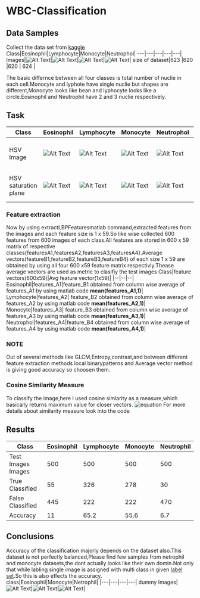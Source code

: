 # WBC-Classification
## Data Samples
Collect the data set from [kaggle](https://www.kaggle.com/paultimothymooney/blood-cells)
Class|Eosinophil|Lymphocyte|Monocyte|Neutrophol|
---|---|---|---|---|
Images|![Alt Text](https://github.com/SaiPavan-Tadem/WBC-Classification/blob/main/Image%20Samples/Eosinophil%20(1).jpg)|![Alt Text](https://github.com/SaiPavan-Tadem/WBC-Classification/blob/main/Image%20Samples/Lymphocyte%20(1).jpg)|![Alt Text](https://github.com/SaiPavan-Tadem/WBC-Classification/blob/main/Image%20Samples/Monocyte%20(1).jpg)|![Alt Text](https://github.com/SaiPavan-Tadem/WBC-Classification/blob/main/Image%20Samples/Neutrophil%20(1).jpg)|
 size of dataset|623 |620 |620 | 624 |

The basic differnce between all four classes is total number of nuclie in each cell.Monocyte and lyphote have single nuclie but shapes are different,Monocyte looks like bean
and lyphocyte looks like a circle.Eosinophil and Neutrophil have 2 and 3 nuclie respectively.
<br>
## Task
Class|Eosinophil|Lymphocyte|Monocyte|Neutrophol|Task
|---|---|---|---|---|---|
HSV Image|![Alt Text](https://github.com/SaiPavan-Tadem/WBC-Classification/blob/main/HSV%20Images/E-HSV.jpg)|![Alt Text](https://github.com/SaiPavan-Tadem/WBC-Classification/blob/main/HSV%20Images/L-HSV.jpg)|![Alt Text](https://github.com/SaiPavan-Tadem/WBC-Classification/blob/main/HSV%20Images/M-HSV.jpg)|![Alt Text](https://github.com/SaiPavan-Tadem/WBC-Classification/blob/main/HSV%20Images/N-HSV.jpg)|This image is obtained by Ihsv=rgb2hsv(Img) command|
HSV saturation plane|![Alt Text](https://github.com/SaiPavan-Tadem/WBC-Classification/blob/main/HSV%20Images/HSV-2-E.jpg)|![Alt Text](https://github.com/SaiPavan-Tadem/WBC-Classification/blob/main/HSV%20Images/HSV-2-L.jpg) |![Alt Text](https://github.com/SaiPavan-Tadem/WBC-Classification/blob/main/HSV%20Images/HSV-2-M.jpg)|![Alt Text](https://github.com/SaiPavan-Tadem/WBC-Classification/blob/main/HSV%20Images/HSV-2-N.jpg)|It is a saturation plane(2nd plane of hsv) obtained by Ihsv(:,:,2)

### Feature extraction
Now by using extractLBPFeaturesmatlab command,extracted features from the images and each feature size is 1 x 59.So like wise collected 600 features from 600 images of each class.All features are stored in 600 x 59 matrix of respective classes{featuresA1,featuresA2,featuresA3,featuresA4}.Average vectors(featureB1,featureB2,featureB3,featureB4} of each size 1 x 59 are obtained by using all four 600 x59 feature matrix respectivly.Thease average vectors are used as metric to clasifiy the test images
Class|feature vectors(600x59)|Avg feature vector(1x59)|
|--|--|--|
Eosinophil|features_A1|feature_B1 obtained from column wise average of features_A1 by using matlab code **mean(features_A1,1)**|
Lymphocyte|features_A2| feature_B2 obtained from column wise average of features_A2 by using matlab code **mean(features_A2,1)**|
Monocyte|features_A3| feature_B3 obtained from column wise average of features_A3 by using matlab code **mean(features_A3,1)**|
Neutrophol|features_A4|feature_B4 obtained from column wise average of features_A4 by using matlab code **mean(features_A4,1)**|


### NOTE
Out of several methods like GLCM,Entropy,contrast,and between different feature extraction methods local binarypatterns and Average vector method is giving good accuracy so choosen them.
### Cosine Similarity Measure
To classify the image,here I used cosine simlarity as a measure,which basically returns maximum value for closer vectors.
![equation](https://github.com/SaiPavan-Tadem/WBC-Classification/blob/main/cosine-similarity.png)
For more details about similarity measure look into the code
<br>

## Results
Class|Eosinophil|Lymphocyte|Monocyte|Neutrophil|
|---|---|---|---|---|
Test Images Images|500 |500 |500 |500  |
True Classified|55|326|278 |30|
False Classified|445|222|222|470|
Accuracy |11|65.2|55.6|6.7|
## Conclusions

Accuracy of the classification majorly depends on the dataset also.This dataset is not perfectly balanced,Please find few samples from netrophil and monocyte datasets,the dont actually looks like their own domin.Not only that while labling single image is assigned with multi class in given [label set](https://github.com/SaiPavan-Tadem/WBC-Classification/blob/main/labels.csv).So this is also effects the accuracy.
class|Eosinophil|Monocyte|Netrophil|
|---|---|---|---|
dummy Images|![Alt Text](https://github.com/SaiPavan-Tadem/WBC-Classification/blob/main/Dummy%20data%20samples/dummy_Eosinophil.jpg)|![Alt Text](https://github.com/SaiPavan-Tadem/WBC-Classification/blob/main/Dummy%20data%20samples/Monocyte_dummy.jpg)|![Alt Text](https://github.com/SaiPavan-Tadem/WBC-Classification/blob/main/Dummy%20data%20samples/dummy_Neutrophil.jpg)|




